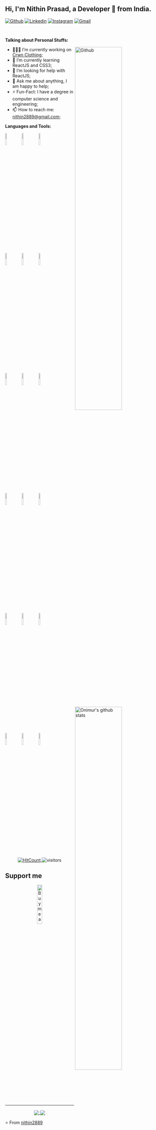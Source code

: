 <!-- Your title -->
## Hi, I'm Nithin Prasad, a Developer 🚀 from India.

<!-- Your badges
You can use the website to generate badges: https://shields.io/
-->

[![Github](https://img.shields.io/badge/-Github-000?style=flat&logo=Github&logoColor=white)](https://github.com/nithin2889)
[![Linkedin](https://img.shields.io/badge/-LinkedIn-blue?style=flat&logo=Linkedin&logoColor=white)](https://www.linkedin.com/in/nithpras/)
[![Instagram](https://img.shields.io/badge/-Instagram-c13584?style=flat&labelColor=c13584&logo=instagram&logoColor=white)](https://www.instagram.com/i_nithin/)
[![Gmail](https://img.shields.io/badge/-Gmail-c14438?style=flat&logo=Gmail&logoColor=white)](mailto:nithin2889@gmail.com)

&nbsp;

<!-- Talking about you -->
**Talking about Personal Stuffs:**

<!-- Any image aligned to the right. Beware the width -->
<img width="55%" align="right" alt="Github" src="https://raw.githubusercontent.com/onimur/.github/master/.resources/git-header.svg" />

- 👨🏽‍💻 I’m currently working on [Crwn Clothing](https://github.com/nithin2889/crwn-clothing);
- 🌱 I’m currently learning ReactJS and CSS3; 
- 🤔 I’m looking for help with ReactJS;
- 💬 Ask me about anything, I am happy to help;
- ⚡️ Fun-Fact: I have a degree in computer science and engineering;
- 📫 How to reach me: nithin2889@gmail.com;

**Languages and Tools:** 

<!-- Your github readme stats
You can use this api: https://github.com/anuraghazra/github-readme-stats
-->
<p>
  <a href="https://github.com/nithin2889/handle-path-oz">
    <img width="55%" align="right" alt="Onimur's github stats" src="https://github-readme-stats.vercel.app/api?username=nithin2889&show_icons=true&hide_border=true" />
  </a>
  
  <!-- Your languages and tools. Be careful with the alignment. 
  You can use this sites to get logos: https://www.vectorlogo.zone or https://simpleicons.org/
  -->
  <code><img width="10%" src="https://www.vectorlogo.zone/logos/java/java-ar21.svg"></code>
  <code><img width="10%" src="https://www.vectorlogo.zone/logos/android/android-ar21.svg"></code>
  <code><img width="10%" src="https://www.vectorlogo.zone/logos/cucumberio/cucumberio-ar21.svg"></code>
  <br />
  <code><img width="10%" src="https://www.vectorlogo.zone/logos/devto/devto-ar21.svg"></code>
  <code><img width="10%" src="https://www.vectorlogo.zone/logos/git-scm/git-scm-ar21.svg"></code>
  <code><img width="10%" src="https://www.vectorlogo.zone/logos/json/json-ar21.svg"></code>
  <br />
  <code><img width="10%" src="https://www.vectorlogo.zone/logos/graphql/graphql-ar21.svg"></code>
  <code><img width="10%" src="https://www.vectorlogo.zone/logos/postgresql/postgresql-ar21.svg"></code>
  <code><img width="10%" src="https://www.vectorlogo.zone/logos/firebase/firebase-ar21.svg"></code>
  <br />
  <code><img width="10%" src="https://www.vectorlogo.zone/logos/git-scm/git-scm-ar21.svg"></code>
  <code><img width="10%" src="https://www.vectorlogo.zone/logos/yaml/yaml-ar21.svg"></code>
  <code><img width="10%" src="https://www.vectorlogo.zone/logos/gnu_bash/gnu_bash-ar21.svg"></code>
  <br />
  <code><img width="10%" src="https://www.vectorlogo.zone/logos/javascript/javascript-ar21.svg"></code>
  <code><img width="10%" src="https://www.vectorlogo.zone/logos/webcomponents/webcomponents-ar21.svg"></code>
  <code><img width="10%" src="https://www.vectorlogo.zone/logos/reactjs/reactjs-ar21.svg"></code>
  <br />
  <code><img width="10%" src="https://www.vectorlogo.zone/logos/npmjs/npmjs-ar21.svg"></code>
  <code><img width="10%" src="https://www.vectorlogo.zone/logos/sass-lang/sass-lang-ar21.svg"></code>
  <code><img width="10%" src="https://www.vectorlogo.zone/logos/twilio/twilio-ar21.svg"></code>
</p>

<!-- Your hits or visitors
site: http://hits.dwyl.com or https://visitor-badge.glitch.me
Both apis are in trouble due to the number of requests, if you know any other to register visitors, great
-->
<p align="center">
  <a href="http://hits.dwyl.com/nithin2889/nithin2889" target="_blank">
    <img align="center" alt="HitCount" src="http://hits.dwyl.com/nithin2889/nithin2889.svg" />
  </a>
    <img align="center" alt="visitors" src="https://visitor-badge.glitch.me/badge?page_id=nithin2889.nithin2889" />
</p>

## Support me
<!-- Your support, if you have it 
I created these images, feel free to use them.
-->
<p align="center">
  <a href="https://www.buymeacoffee.com/nithpras" target="_blank">
      <img width="18%" alt="Buy me a coffee" src="https://raw.githubusercontent.com/onimur/.github/master/.resources/support-buy-coffee.png"/>
  </a>
</p>

---

<!-- Its main projects -->
<p align="center">
  <a href="https://github.com/nithin2889/crwn-clothing">
    <img align="center" src="https://github-readme-stats.vercel.app/api/pin/?username=nithin2889&repo=crwn-clothing" />
  </a>
  <a href="https://github.com/nithin2889/monsters-rolodex">
    <img align="center" src="https://github-readme-stats.vercel.app/api/pin/?username=nithin2889&repo=monsters-rolodex" />
  </a>
</p>

<!-- This readme was created by Nithin Prasad - https://github.com/nithin2889 -->
⭐️ From [nithin2889](https://github.com/nithin2889)
